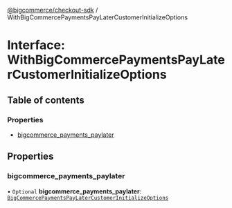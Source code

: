 [@bigcommerce/checkout-sdk](../README.md) / WithBigCommercePaymentsPayLaterCustomerInitializeOptions

# Interface: WithBigCommercePaymentsPayLaterCustomerInitializeOptions

## Table of contents

### Properties

- [bigcommerce_payments_paylater](WithBigCommercePaymentsPayLaterCustomerInitializeOptions.md#bigcommerce_payments_paylater)

## Properties

### bigcommerce\_payments\_paylater

• `Optional` **bigcommerce\_payments\_paylater**: [`BigCommercePaymentsPayLaterCustomerInitializeOptions`](BigCommercePaymentsPayLaterCustomerInitializeOptions.md)
